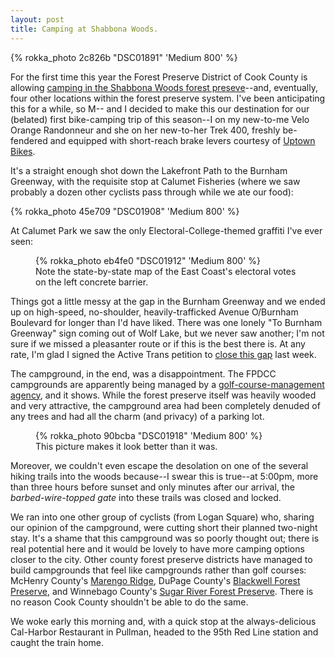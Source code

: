 ```yaml
---
layout: post
title: Camping at Shabbona Woods.
---
```


{% rokka_photo 2c826b "DSC01891" 'Medium 800' %}

For the first time this year the Forest Preserve District of Cook
County is allowing [camping in the Shabbona Woods forest
preseve](http://fpdcc.com/camping/camp-shabbona-woods/)--and,
eventually, four other locations within the forest preserve
system. I've been anticipating this for a while, so M-- and I decided
to make this our destination for our (belated) first bike-camping trip
of this season--I on my new-to-me Velo Orange Randonneur and she on
her new-to-her Trek 400, freshly be-fendered and equipped with
short-reach brake levers courtesy of [Uptown
Bikes](http://www.uptownbikes.com/).

It's a straight enough shot down the Lakefront Path to the Burnham
Greenway, with the requisite stop at Calumet Fisheries (where we saw
probably a dozen other cyclists pass through while we ate our
food):

{% rokka_photo 45e709 "DSC01908" 'Medium 800' %}

At Calumet Park we saw the only Electoral-College-themed graffiti I've
ever seen:

<figure>
{% rokka_photo eb4fe0 "DSC01912" 'Medium 800' %}
<figcaption>Note the state-by-state map of the East Coast's electoral votes on the left concrete barrier.</figcaption>
</figure>

Things got a little messy at the gap in the Burnham Greenway and we
ended up on high-speed, no-shoulder, heavily-trafficked Avenue
O/Burnham Boulevard for longer than I'd have liked. There was one
lonely "To Burnham Greenway" sign coming out of Wolf Lake, but we
never saw another; I'm not sure if we missed a pleasanter route or if
this is the best there is. At any rate, I'm glad I signed the Active
Trans petition to [close this
gap](http://activetrans.org/blog/support-closing-gap-burnham-greenway)
last week.

The campground, in the end, was a disappointment. The FPDCC
campgrounds are apparently being managed by a [golf-course-management
agency](http://www.billycaspergolf.com/), and it shows. While the
forest preserve itself was heavily wooded and very attractive, the
campground area had been completely denuded of any trees and had all
the charm (and privacy) of a parking lot.

<figure>
{% rokka_photo 90bcba "DSC01918" 'Medium 800' %}
<figcaption>This picture makes it look better than it was.</figcaption>
</figure>

Moreover, we couldn't even escape the desolation on one of the several
hiking trails into the woods because--I swear this is true--at
5:00pm, more than three hours before sunset and only minutes after our
arrival, the _barbed-wire-topped gate_ into these trails was closed
and locked.

We ran into one other group of cyclists (from Logan Square) who,
sharing our opinion of the campground, were cutting short their
planned two-night stay. It's a shame that this campground was so
poorly thought out; there is real potential here and it would be
lovely to have more camping options closer to the city. Other county
forest preserve districts have managed to build campgrounds that feel
like campgrounds rather than golf courses: McHenry County's [Marengo
Ridge](/marengo-ridge/), DuPage County's [Blackwell Forest
Preserve](/blackwell-forest-preserve/), and Winnebago County's [Sugar
River Forest Preserve](/sugar-river/). There is no reason Cook County
shouldn't be able to do the same.

We woke early this morning and, with a quick stop at the
always-delicious Cal-Harbor Restaurant in Pullman, headed to the
95th Red Line station and caught the train home.
